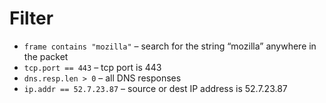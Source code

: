 Filter
=====
* `frame contains "mozilla"` – search for the string “mozilla” anywhere in the packet
* `tcp.port == 443` – tcp port is 443
* `dns.resp.len > 0` – all DNS responses
* `ip.addr == 52.7.23.87` – source or dest IP address is 52.7.23.87
